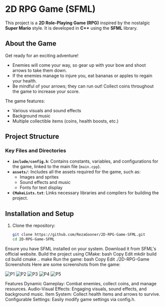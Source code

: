 # 2D RPG Game (SFML)

This project is a **2D Role-Playing Game (RPG)** inspired by the nostalgic **Super Mario** style. It is developed in **C++** using the **SFML** library.

## About the Game
Get ready for an exciting adventure!  
- Enemies will come your way, so gear up with your bow and shoot arrows to take them down.  
- If the enemies manage to injure you, eat bananas or apples to regain your health.  
- Be mindful of your arrows; they can run out! Collect coins throughout the game to increase your score.  

The game features:
- Various visuals and sound effects
- Background music
- Multiple collectible items (coins, health boosts, etc.)

## Project Structure
### Key Files and Directories
- **`include/config.h`**: Contains constants, variables, and configurations for the game, linked to the main file (`main.cpp`).
- **`assets/`**: Includes all the assets required for the game, such as:
  - Images and sprites
  - Sound effects and music
  - Fonts for text display
- **`CMakeLists.txt`**: Links necessary libraries and compilers for building the project.

## Installation and Setup
1. Clone the repository:
   ```bash
   git clone https://github.com/RezaGooner/2D-RPG-Game-SFML.git
   cd 2D-RPG-Game-SFML
Ensure you have SFML installed on your system. Download it from SFML's official website.
Build the project using CMake:
bash
Copy
Edit
mkdir build
cd build
cmake ..
make
Run the game:
bash
Copy
Edit
./2D-RPG-Game
Screenshots
Here are some screenshots from the game:


![P1](https://github.com/user-attachments/assets/0cebbabb-7ffe-4341-8acc-9a6f5994428e)
![P2](https://github.com/user-attachments/assets/1f452d2b-a7aa-4a4c-85f6-6ebbb643032f)
![P3](https://github.com/user-attachments/assets/f25ea733-f58b-47c4-b735-c36ee1d5413f)
![P4](https://github.com/user-attachments/assets/9f063b4e-38d8-45c2-9c39-f86c475fe4e2)
![P5](https://github.com/user-attachments/assets/1f19ae20-e21f-4bcf-9bbe-ea91392a5650)




Features
Dynamic Gameplay: Combat enemies, collect coins, and manage resources.
Audio-Visual Effects: Engaging visuals, sound effects, and background music.
Item System: Collect health items and arrows to survive.
Configurable Settings: Easily modify game settings via config.h.
